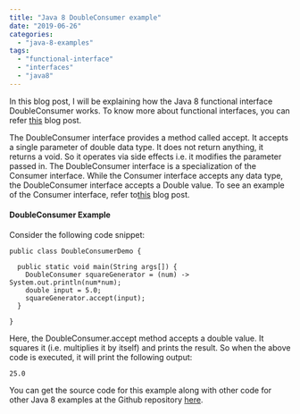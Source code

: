 ```yaml
---
title: "Java 8 DoubleConsumer example"
date: "2019-06-26"
categories: 
  - "java-8-examples"
tags: 
  - "functional-interface"
  - "interfaces"
  - "java8"
---
```


In this blog post, I will be explaining how the Java 8 functional interface DoubleConsumer works. To know more about functional interfaces, you can refer [this](https://learnjava.co.in/what-is-a-functional-interface/) blog post.

The DoubleConsumer interface provides a method called accept. It accepts a single parameter of double data type. It does not return anything, it returns a void. So it operates via side effects i.e. it modifies the parameter passed in. The DoubleConsumer interface is a specialization of the Consumer interface. While the Consumer interface accepts any data type, the DoubleConsumer interface accepts a Double value. To see an example of the Consumer interface, refer to[this](https://learnjava.co.in/java-8-consumer-interface-example/) blog post.

#### DoubleConsumer Example

Consider the following code snippet:

```
public class DoubleConsumerDemo {

  public static void main(String args[]) {
    DoubleConsumer squareGenerator = (num) -> System.out.println(num*num);
    double input = 5.0;
    squareGenerator.accept(input);
  }

}

```

Here, the DoubleConsumer.accept method accepts a double value. It squares it (i.e. multiplies it by itself) and prints the result. So when the above code is executed, it will print the following output:

```
25.0
```

You can get the source code for this example along with other code for other Java 8 examples at the Github repository [here](https://github.com/learnjavawithreshma/Java8Demo).
